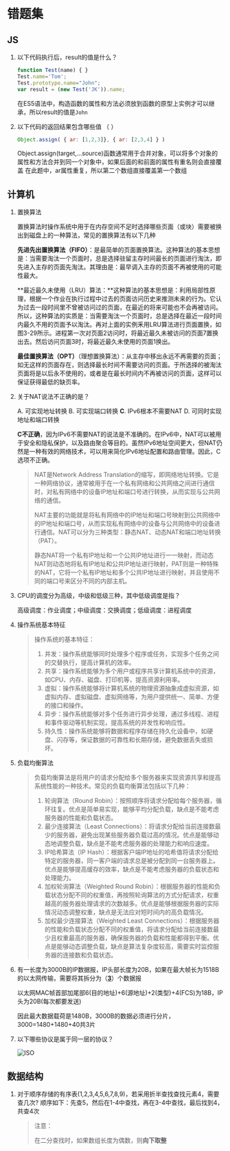 # 错题集

## JS

1. 以下代码执行后，result的值是什么？

   ```js
   function Test(name) { }
   Test.name='Tom';
   Test.prototype.name="John";
   var result = (new Test('JK')).name;
   ```

   在ES5语法中，构造函数的属性和方法必须放到函数的原型上实例才可以继承，所以result的值是`John`

2. 以下代码的返回结果包含哪些值 （    ）

   ```js
   Object.assign( { ar: [1,2,3]}, { ar: [2,3,4] } )
   ```

   Object.assign(target,...source)函数通常用于合并对象，可以将多个对象的属性和方法合并到同一个对象中，如果后面的和前面的属性有重名则会直接覆盖
   在此题中，ar属性重复，所以第二个数组直接覆盖第一个数组

## 计算机

1. 置换算法

   置换算法时操作系统中用于在内存空间不足时选择哪些页面（或块）需要被换出到磁盘上的一种算法，常见的置换算法有以下几种

   **先进先出置换算法（FIFO）**：是最简单的页面置换算法。这种算法的基本思想是：当需要淘汰一个页面时，总是选择驻留主存时间最长的页面进行淘汰，即先进入主存的页面先淘汰。其理由是：最早调入主存的页面不再被使用的可能性最大。

   **最近最久未使用（LRU）算法：**这种算法的基本思想是：利用局部性原理，根据一个作业在执行过程中过去的页面访问历史来推测未来的行为。它认为过去一段时间里不曾被访问过的页面，在最近的将来可能也不会再被访问。所以，这种算法的实质是：当需要淘汰一个页面时，总是选择在最近一段时间内最久不用的页面予以淘汰。再对上面的实例釆用LRU算法进行页面置换，如图3-29所示。进程第一次对页面2访问时，将最近最久未被访问的页面7置换出去。然后访问页面3时，将最近最久未使用的页面1换出。 

   **最佳置换算法（OPT）**（理想置换算法）：从主存中移出永远不再需要的页面；如无这样的页面存在，则选择最长时间不需要访问的页面。于所选择的被淘汰页面将是以后永不使用的，或者是在最长时间内不再被访问的页面，这样可以保证获得最低的缺页率。 

2. 关于NAT说法不正确的是？

   A. 可实现地址转换    B. 可实现端口转换    **C**. IPv6根本不需要NAT    D. 可同时实现地址和端口转换    

   **C不正确**，因为IPv6不需要NAT的说法是不准确的。在IPv6中，NAT可以被用于安全和隐私保护，以及路由聚合等目的。虽然IPv6地址空间更大，但NAT仍然是一种有效的网络技术，可以用来简化IPv6地址配置和路由管理。因此，C选项不正确。

   > NAT是Network Address Translation的缩写，即网络地址转换。它是一种网络协议，通常被用于在一个私有网络和公共网络之间进行通信时，对私有网络中的设备IP地址和端口号进行转换，从而实现与公共网络的通信。
   >
   > NAT主要的功能就是将私有网络中的IP地址和端口号映射到公共网络中的IP地址和端口号，从而实现私有网络中的设备与公共网络中的设备进行通信。NAT可以分为三种类型：静态NAT、动态NAT和端口地址转换（PAT）。
   >
   > 静态NAT将一个私有IP地址和一个公共IP地址进行一一映射，而动态NAT则动态地将私有IP地址和公共IP地址进行映射，PAT则是一种特殊的NAT，它将一个私有IP地址和多个公共IP地址进行映射，并且使用不同的端口号来区分不同的内部主机。

3. CPU的调度分为高级，中级和低级三种，其中低级调度是指？

   高级调度：作业调度；中级调度：交换调度；低级调度：进程调度

4. 操作系统基本特征

   > 操作系统的基本特征：
   >
   > 1. 并发：操作系统能够同时处理多个程序或任务，实现多个任务之间的交替执行，提高计算机的效率。
   > 2. 共享：操作系统能够为多个用户或程序共享计算机系统中的资源，如CPU、内存、磁盘、打印机等，提高资源利用率。
   > 3. 虚拟：操作系统能够将计算机系统的物理资源抽象成虚拟资源，如虚拟内存、虚拟磁盘、虚拟网络等，为用户提供统一、简单、方便的接口和操作。
   > 4. 异步：操作系统能够对多个任务进行异步处理，通过多线程、进程和事件驱动等机制实现，提高系统的并发性和响应性。
   > 5. 持久性：操作系统能够将数据和程序存储在持久化设备中，如硬盘、闪存等，保证数据的可靠性和长期存储，避免数据丢失或损坏。

5. 负载均衡算法

   > 负载均衡算法是将用户的请求分配给多个服务器来实现资源共享和提高系统性能的一种技术。常见的负载均衡算法包括以下几种：
   >
   > 1. 轮询算法（Round Robin）：按照顺序将请求分配给每个服务器，循环往复。优点是简单易实现，能够平均分配负载，缺点是不能考虑服务器的性能和负载状态。
   > 2. 最少连接算法（Least Connections）：将请求分配给当前连接数最少的服务器，避免出现某些服务器负载过高的情况。优点是能够动态地调整负载，缺点是不能考虑服务器的处理能力和响应速度。
   > 3. IP哈希算法（IP Hash）：根据客户端IP地址的哈希值将请求分配给特定的服务器，同一客户端的请求总是被分配到同一台服务器上。优点是能够提高缓存的效率，缺点是不能考虑服务器的负载状态和处理能力。
   > 4. 加权轮询算法（Weighted Round Robin）：根据服务器的性能和负载状态分配不同的权重值，再按照轮询算法的方式分配请求，权重越高的服务器处理请求的次数越多。优点是能够根据服务器的实际情况动态调整权重，缺点是无法应对短时间内的高负载情况。
   > 5. 加权最少连接算法（Weighted Least Connections）：根据服务器的性能和负载状态分配不同的权重值，将请求分配给当前连接数最少且权重最高的服务器，确保服务器的负载和性能都得到平衡。优点是能够动态调整负载，缺点是算法复杂度较高，需要实时监控服务器的连接数和负载状态。

6. 有一长度为3000B的IP数据报，IP头部长度为20B，如果在最大帧长为1518B的以太网传输，需要将其拆分为（**<u>3</u>**）个数据报

   以太网MAC帧首部加尾部6(目的地址)+6(源地址)+2(类型)+4(FCS)为18B，IP头为20B(每次都要发送)

   因此最大数据载荷是1480B，3000B的数据必须进行分片，3000=1480+1480+40共3片

7. 以下哪些协议是属于同一层的协议？

   ![ISO](E:\front\2023_review\LeetCode\assets\ISO.png)

## 数据结构

1. 对于顺序存储的有序表(1,2,3,4,5,6,7,8,9)，若采用折半查找查找元素4，需要查几次?
   顺序如下：先查5，然后在1-4中查找，再在3-4中查找，最后找到4，共查4次

   > 注意：
   >
   > 在二分查找时，如果数组长度为偶数，则**向下取整**